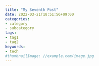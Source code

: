 ```yaml
---
title: "My Seventh Post"
date: 2022-03-21T18:51:56+09:00
categories:
- category
- subcategory
tags:
- tag1
- tag2
keywords:
- tech
#thumbnailImage: //example.com/image.jpg
---
```


<!--more-->
